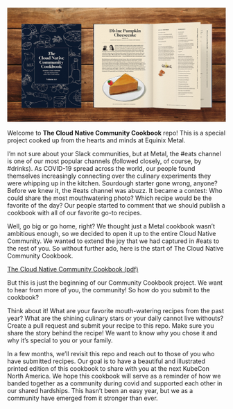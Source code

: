 

![](images/cloudnativecommunitycookbook.jpg)

Welcome to **The Cloud Native Community Cookbook** repo! This is a special project cooked up from the hearts and minds at Equinix Metal. 

I’m not sure about your Slack communities, but at Metal, the #eats channel is one of our most popular channels (followed closely, of course, by #drinks). As COVID-19 spread across the world, our people found themselves increasingly connecting over the culinary experiments they were whipping up in the kitchen. Sourdough starter gone wrong, anyone? Before we knew it, the #eats channel was abuzz. It became a contest: Who could share the most mouthwatering photo? Which recipe would be the favorite of the day? Our people started to comment that we should publish a cookbook with all of our favorite go-to recipes. 

Well, go big or go home, right? We thought just a Metal cookbook wasn’t ambitious enough, so we decided to open it up to the entire Cloud Native Community. We wanted to extend the joy that we had captured in #eats to the rest of you. So without further ado, here is the start of The Cloud Native Community Cookbook. 

[The Cloud Native Community Cookbook \(pdf\)](https://metal.equinix.com/cloud-native-cookbook/)

But this is just the beginning of our Community Cookbook project. We want to hear from more of you, the community! So how do you submit to the cookbook?

Think about it! What are your favorite mouth-watering recipes from the past year? What are the shining culinary stars or your daily cannot live withouts? Create a pull request and submit your recipe to this repo. Make sure you share the story behind the recipe! We want to know why you chose it and why it’s special to you or your family. 

In a few months, we’ll revisit this repo and reach out to those of you who have submitted recipes. Our goal is to have a beautiful and illustrated printed edition of this cookbook to share with you at the next KubeCon North America. We hope this cookbook will serve as a reminder of how we banded together as a community during covid and supported each other in our shared hardships. This hasn’t been an easy year, but we as a community have emerged from it stronger than ever. 